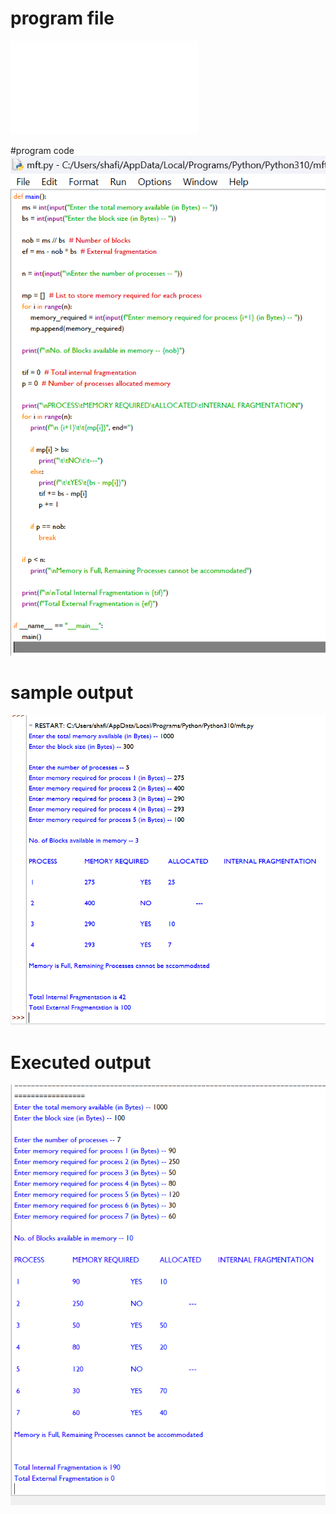 # program file
![program file](MFT_571.py)

#program code
![program code](MFT_code_571.png)

# sample output
![sample output](MFT_IO_571.png)

# Executed output
![Executed output](MFT_EO_571.png)

